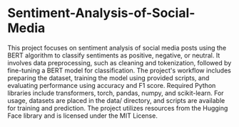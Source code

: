 # Sentiment-Analysis-of-Social-Media
This project focuses on sentiment analysis of social media posts using the BERT algorithm to classify sentiments as positive, negative, or neutral. It involves data preprocessing, such as cleaning and tokenization, followed by fine-tuning a BERT model for classification. The project's workflow includes preparing the dataset, training the model using provided scripts, and evaluating performance using accuracy and F1 score. Required Python libraries include transformers, torch, pandas, numpy, and scikit-learn. For usage, datasets are placed in the data/ directory, and scripts are available for training and prediction. The project utilizes resources from the Hugging Face library and is licensed under the MIT License.
